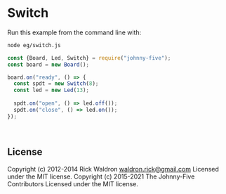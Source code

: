 <!--remove-start-->

# Switch

<!--remove-end-->








Run this example from the command line with:
```bash
node eg/switch.js
```


```javascript
const {Board, Led, Switch} = require("johnny-five");
const board = new Board();

board.on("ready", () => {
  const spdt = new Switch(8);
  const led = new Led(13);
  
  spdt.on("open", () => led.off());
  spdt.on("close", () => led.on());
});

```








&nbsp;

<!--remove-start-->

## License
Copyright (c) 2012-2014 Rick Waldron <waldron.rick@gmail.com>
Licensed under the MIT license.
Copyright (c) 2015-2021 The Johnny-Five Contributors
Licensed under the MIT license.

<!--remove-end-->
